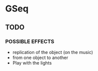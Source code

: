 # GSeq

## TODO

### POSSIBLE EFFECTS
* replication of the object (on the music)
* from one object to another
* Play with the lights
